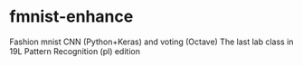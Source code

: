 # fmnist-enhance
Fashion mnist CNN (Python+Keras) and voting (Octave)
The last lab class in 19L Pattern Recognition (pl) edition
